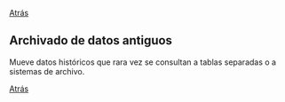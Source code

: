 
<a href='s30_mitigar_impacto.md'>Atrás</a>

## Archivado de datos antiguos

Mueve datos históricos que rara vez se consultan a tablas separadas o a sistemas de archivo.

<a href='s30_mitigar_impacto.md'>Atrás</a>

